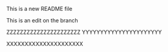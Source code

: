This is a new README file

This is an edit on the branch


ZZZZZZZZZZZZZZZZZZZZZZ
YYYYYYYYYYYYYYYYYYYYYY



























XXXXXXXXXXXXXXXXXXXXX
